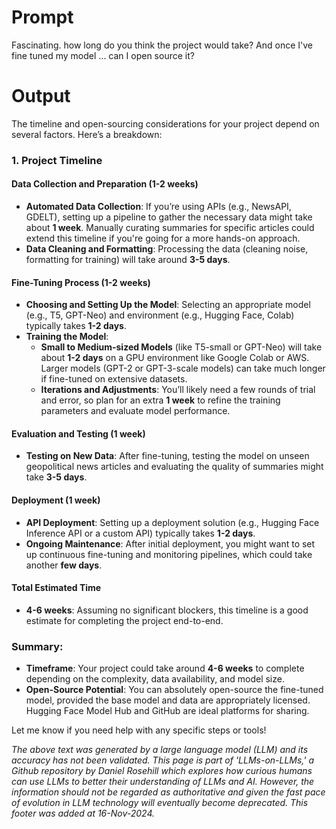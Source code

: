 # Prompt

Fascinating. how long do you think the project would take? And once I've fine tuned my model ... can I open source it?

# Output

The timeline and open-sourcing considerations for your project depend on several factors. Here’s a breakdown:

### 1. Project Timeline

#### Data Collection and Preparation (1-2 weeks)

- **Automated Data Collection**: If you’re using APIs (e.g., NewsAPI, GDELT), setting up a pipeline to gather the necessary data might take about **1 week**. Manually curating summaries for specific articles could extend this timeline if you're going for a more hands-on approach.
- **Data Cleaning and Formatting**: Processing the data (cleaning noise, formatting for training) will take around **3-5 days**.

#### Fine-Tuning Process (1-2 weeks)

- **Choosing and Setting Up the Model**: Selecting an appropriate model (e.g., T5, GPT-Neo) and environment (e.g., Hugging Face, Colab) typically takes **1-2 days**.
- **Training the Model**:
  - **Small to Medium-sized Models** (like T5-small or GPT-Neo) will take about **1-2 days** on a GPU environment like Google Colab or AWS. Larger models (GPT-2 or GPT-3-scale models) can take much longer if fine-tuned on extensive datasets.
  - **Iterations and Adjustments**: You’ll likely need a few rounds of trial and error, so plan for an extra **1 week** to refine the training parameters and evaluate model performance.

#### Evaluation and Testing (1 week)

- **Testing on New Data**: After fine-tuning, testing the model on unseen geopolitical news articles and evaluating the quality of summaries might take **3-5 days**.

#### Deployment (1 week)

- **API Deployment**: Setting up a deployment solution (e.g., Hugging Face Inference API or a custom API) typically takes **1-2 days**.
- **Ongoing Maintenance**: After initial deployment, you might want to set up continuous fine-tuning and monitoring pipelines, which could take another **few days**.

#### Total Estimated Time

- **4-6 weeks**: Assuming no significant blockers, this timeline is a good estimate for completing the project end-to-end.


### Summary:

- **Timeframe**: Your project could take around **4-6 weeks** to complete depending on the complexity, data availability, and model size.
- **Open-Source Potential**: You can absolutely open-source the fine-tuned model, provided the base model and data are appropriately licensed. Hugging Face Model Hub and GitHub are ideal platforms for sharing.

Let me know if you need help with any specific steps or tools!

*The above text was generated by a large language model (LLM) and its accuracy has not been validated. This page is part of 'LLMs-on-LLMs,' a Github repository by Daniel Rosehill which explores how curious humans can use LLMs to better their understanding of LLMs and AI. However, the information should not be regarded as authoritative and given the fast pace of evolution in LLM technology will eventually become deprecated. This footer was added at 16-Nov-2024.*


